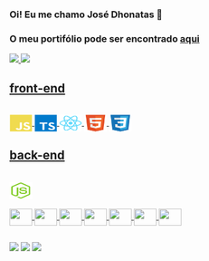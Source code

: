 ### Oi! Eu me chamo José Dhonatas 👋
### O meu portifólio pode ser encontrado [aqui](https://josedhonatas.me/)


<div>
  <a href="https://github.com/josedhontas">
  <img height="160em" src="https://github-readme-stats.vercel.app/api?username=josedhontas&show_icons=true&theme=dracula&include_all_commits=true&count_private=true"/>
  <img height="160em" src="https://github-readme-stats.vercel.app/api/top-langs/?username=josedhontas&layout=compact&langs_count=7&theme=dracula"/>
</div>
  
  ## front-end

<div style="display: inline_block"><br>
  <img align="center" alt="js" height="30" width="40" src="https://raw.githubusercontent.com/devicons/devicon/master/icons/javascript/javascript-plain.svg">
  <img align="center" alt="ts" height="30" width="40" src="https://raw.githubusercontent.com/devicons/devicon/master/icons/typescript/typescript-plain.svg">
  <img align="center" alt="teact" height="30" width="40" src="https://raw.githubusercontent.com/devicons/devicon/master/icons/react/react-original.svg">
  <img align="center" alt="HTML" height="30" width="40" src="https://raw.githubusercontent.com/devicons/devicon/master/icons/html5/html5-original.svg">
  <img align="center" alt="CSS" height="30" width="40" src="https://raw.githubusercontent.com/devicons/devicon/master/icons/css3/css3-original.svg">
</div>
  
  ## back-end

<div style="display: inline_block"><br>
  <img align="center" alt="Joao-NodeJs" height="30" width="40" src="https://raw.githubusercontent.com/devicons/devicon/master/icons/nodejs/nodejs-original.svg">
</div>
  
  
<div style="display: inline_block"><br>
   <img align="center" height="30" width="40" src="https://cdn.jsdelivr.net/gh/devicons/devicon/icons/c/c-original.svg">
  <img align = "center" height ="30" width = "40" src="https://cdn.jsdelivr.net/gh/devicons/devicon/icons/html5/html5-original.svg" />
  <img align = "center" height ="30" width = "40" src="https://cdn.jsdelivr.net/gh/devicons/devicon/icons/css3/css3-original.svg" />
  <img align = "center" height = "30" width = "40" src="https://cdn.jsdelivr.net/gh/devicons/devicon/icons/javascript/javascript-original.svg" />
   <img align = "center" height = "30" width = "40" src="https://cdn.jsdelivr.net/gh/devicons/devicon/icons/typescript/typescript-original.svg" />
  <img align = "center" height ="30" width = "40" src="https://cdn.jsdelivr.net/gh/devicons/devicon/icons/react/react-original.svg" />
    <img align="center" height="30" width="40" src="https://cdn.jsdelivr.net/gh/devicons/devicon/icons/postgresql/postgresql-original.svg" />




  


  ##

<div> 
 	<a href="https://www.facebook.com/dhonatas.alves.71/" target="_blank"><img src="https://img.shields.io/badge/Facebook-1877F2?style=for-the-badge&logo=facebook&logoColor=whit" target="_blank"></a>
  <a href = "mailto: dhonatad.dev@gmail.com"><img src="https://img.shields.io/badge/-Gmail-%23333?style=for-the-badge&logo=gmail&logoColor=white" target="_blank"></a>
  <a href="https://www.linkedin.com/in/jos%C3%A9-dhonatas-alves-sales-850509210/" target="_blank"><img src="https://img.shields.io/badge/-LinkedIn-%230077B5?style=for-the-badge&logo=linkedin&logoColor=white" target="_blank"></a> 

 
</div>
  

